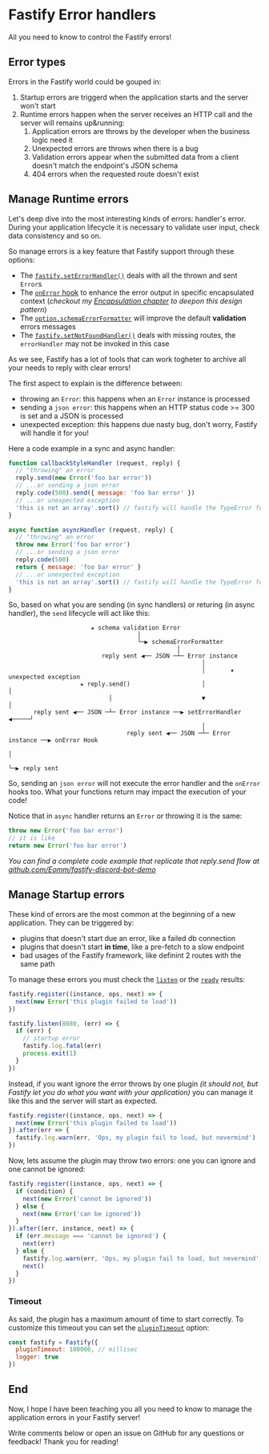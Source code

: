 # Fastify Error handlers

All you need to know to control the Fastify errors!

## Error types

Errors in the Fastify world could be gouped in:

1. Startup errors are triggerd when the application starts and the server won't start
1. Runtime errors happen when the server receives an HTTP call and the server will remains up&running:
   1. Application errors are throws by the developer when the business logic need it
   1. Unexpected errors are throws when there is a bug
   1. Validation errors appear when the submitted data from a client doesn't match the endpoint's JSON schema
   1. 404 errors when the requested route doesn't exist

## Manage Runtime errors

Let's deep dive into the most interesting kinds of errors: handler's error.
During your application lifecycle it is necessary to validate user input, check data consistency and so on.

So manage errors is a key feature that Fastify support through these options:

- The [`fastify.setErrorHandler()`](https://www.fastify.io/docs/v3.8.x/Server/#seterrorhandler) deals with all the thrown and sent `Error`s
- The [`onError` hook](https://www.fastify.io/docs/v3.8.x/Hooks/#onerror) to enhance the error output in specific encapsulated context (_checkout my [Encapsulation chapter](https://dev.to/eomm/fastify-demo-goes-to-production-499c) to deepon this design pattern_)
- The [`option.schemaErrorFormatter`](https://www.fastify.io/docs/v3.8.x/Server/#schemaerrorformatter) will improve the default **validation** errors messages
- The [`fastify.setNotFoundHandler()`](https://www.fastify.io/docs/v3.8.x/Server/#setnotfoundhandler) deals with missing routes, the `errorHandler` may  not be invoked in this case

As we see, Fastify has a lot of tools that can work togheter to archive all your needs to reply with clear errors!

The first aspect to explain is the difference between:

- throwing an `Error`: this happens when an `Error` instance is processed
- sending a `json error`: this happens when an HTTP status code >= 300 is set and a JSON is processed
- unexpected exception: this happens due nasty bug, don't worry, Fastify will handle it for you!

Here a code example in a sync and async handler:

```js
function callbackStyleHandler (request, reply) {
  // "throwing" an error
  reply.send(new Error('foo bar error'))
  // ...or sending a json error
  reply.code(500).send({ message: 'foo bar error' })
  // ...or unexpected exception
  'this is not an array'.sort() // fastify will handle the TypeError for you
}

async function asyncHandler (request, reply) {
  // "throwing" an error
  throw new Error('foo bar error')
  // ...or sending a json error
  reply.code(500)
  return { message: 'foo bar error' }
  // ...or unexpected exception
  'this is not an array'.sort() // fastify will handle the TypeError for you
}
```

So, based on what you are sending (in sync handlers) or returing (in async handler), the `send` lifecycle will act like this:

```
                       ★ schema validation Error
                                    │
                                    └─▶ schemaErrorFormatter
                                               │
                          reply sent ◀── JSON ─┴─ Error instance
                                                      │
                                                      │       ★ unexpected exception
                    ★ reply.send()                    │                 │
                            │                         ▼                 │
       reply sent ◀── JSON ─┴─ Error instance ──▶ setErrorHandler ◀─────┘
                                                      │
                                 reply sent ◀── JSON ─┴─ Error instance ──▶ onError Hook
                                                                                │
                                                                                └─▶ reply sent
```

So, sending an `json error` will not execute the error handler and the `onError` hooks too.
What your functions return may impact the execution of your code!

Notice that in `async` handler returns an `Error` or throwing it is the same:

```js
throw new Error('foo bar error')
// it is like
return new Error('foo bar error')
```

_You can find a complete code example that replicate that reply.send flow at [github.com/Eomm/fastify-discord-bot-demo](https://github.com/Eomm/fastify-discord-bot-demo/tree/master/bonus/error-handling)_


## Manage Startup errors

These kind of errors are the most common at the beginning of a new application.
They can be triggered by:

- plugins that doesn't start due an error, like a failed db connection
- plugins that doesn't start **in time**, like a pre-fetch to a slow endpoint
- bad usages of the Fastify framework, like definint 2 routes with the same path

To manage these errors you must check the [`listen`](https://www.fastify.io/docs/v3.8.x/Server/#listen) or the [`ready`](https://www.fastify.io/docs/v3.8.x/Server/#ready) results:

```js
fastify.register((instance, ops, next) => {
  next(new Error('this plugin failed to load'))
})

fastify.listen(8080, (err) => {
  if (err) {
    // startup error
    fastify.log.fatal(err)
    process.exit(1)
  }
})
```

Instead, if you want ignore the error throws by one plugin _(it should not, but Fastify let you do what you want with your application)_
you can manage it like this and the server will start as expected.

```js
fastify.register((instance, ops, next) => {
  next(new Error('this plugin failed to load'))
}).after(err => {
  fastify.log.warn(err, 'Ops, my plugin fail to load, but nevermind')
})
```

Now, lets assume the plugin may throw two errors: one you can ignore and one cannot be ignored:

```js
fastify.register((instance, ops, next) => {
  if (condition) {
    next(new Error('cannot be ignored'))
  } else {
    next(new Error('can be ignored'))
  }
}).after((err, instance, next) => {
  if (err.message === 'cannot be ignored') {
    next(err)
  } else {
    fastify.log.warn(err, 'Ops, my plugin fail to load, but nevermind')
    next()
  }
})
```

### Timeout

As said, the plugin has a maximum amount of time to start correctly.
To customize this timeout you can set the [`pluginTimeout`](https://www.fastify.io/docs/latest/Server/#plugintimeout) option:

```js
const fastify = Fastify({
  pluginTimeout: 100000, // millisec
  logger: true
})
```

## End

Now, I hope I have been teaching you all you need to know to manage the application errors in your Fastify server!

Write comments below or open an issue on GitHub for any questions or feedback!
Thank you for reading!
